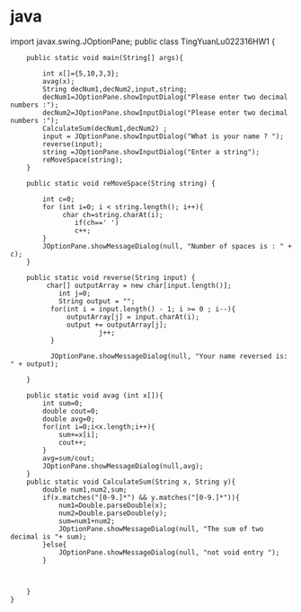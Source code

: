 # java
import javax.swing.JOptionPane;
public class TingYuanLu022316HW1 {


		public static void main(String[] args){
			
			int x[]={5,10,3,3};
			avag(x);
			String decNum1,decNum2,input,string;
			decNum1=JOptionPane.showInputDialog("Please enter two decimal numbers :");
			decNum2=JOptionPane.showInputDialog("Please enter two decimal numbers :");
		    CalculateSum(decNum1,decNum2) ;
			input = JOptionPane.showInputDialog("What is your name ? ");
			reverse(input);
			string =JOptionPane.showInputDialog("Enter a string");
			reMoveSpace(string);
		}
		
		public static void reMoveSpace(String string) {
			
			int c=0;
			for (int i=0; i < string.length(); i++){
				 char ch=string.charAt(i);
		            if(ch==' ')
		            c++;
			}
			JOptionPane.showMessageDialog(null, "Number of spaces is : " + c);
		}

		public static void reverse(String input) {
			 char[] outputArray = new char[input.length()];
			 	int j=0;
			 	String output = "";
			  for(int i = input.length() - 1; i >= 0 ; i--){
				  outputArray[j] = input.charAt(i);
			      output += outputArray[j];
			              j++;
			  }

			  JOptionPane.showMessageDialog(null, "Your name reversed is: " + output);
			
		}

		public static void avag (int x[]){
			int sum=0;
			double cout=0;
			double avg=0;
			for(int i=0;i<x.length;i++){
				sum+=x[i];
				cout++;
			}
			avg=sum/cout;
			JOptionPane.showMessageDialog(null,avg);  
		}
		public static void CalculateSum(String x, String y){
			double num1,num2,sum;
			if(x.matches("[0-9.]*") && y.matches("[0-9.]*")){
				num1=Double.parseDouble(x);
				num2=Double.parseDouble(y);
				sum=num1+num2;
				JOptionPane.showMessageDialog(null, "The sum of two decimal is "+ sum);
			}else{
				JOptionPane.showMessageDialog(null, "not void entry ");
			}
				

			
		}
	}

